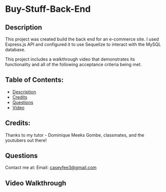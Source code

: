 # Buy-Stuff-Back-End

## Description

This project was created build the back end for an e-commerce site. I used Express.js API and configured it to use Sequelize to interact with the MySQL database.

This project includes a walkthrough video that demonstrates its functionality and all of the following acceptance criteria being met. 

## Table of Contents: 
- [Description](#description) 
- [Credits](#credits) 
- [Questions](#questions)
- [Video](#Video-Walkthrough)

## Credits: 
Thanks to my tutor - Dominique Meeks Gombe, classmates, and the youtubers out there!

## Questions
Contact me at:
Email: caseyfee3@gmail.com

## Video Walkthrough

    
